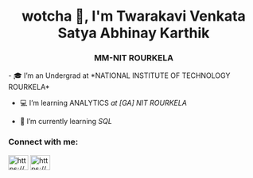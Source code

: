 <h1 align="center"> wotcha 👋, I'm Twarakavi Venkata Satya Abhinay Karthik</h1>
<h3 align="center">MM-NIT ROURKELA</h3>
- 🎓 I’m an Undergrad at *NATIONAL INSTITUTE OF TECHNOLOGY ROURKELA*

- 💻 I’m learning ANALYTICS *at [GA] NIT ROURKELA*

- 🌱 I’m currently learning *SQL*
<h3 align="left">Connect with me:</h3>
<p align="left">
<a href="https://www.linkedin.com/in/abhinay-karthik-tvs-04318623b/"target="blank"><img align="center" src="https://cdn.jsdelivr.net/npm/simple-icons@3.0.1/icons/linkedin.svg" alt="https://www.linkedin.com/in/abhinay-karthik-tvs-04318623b/"height="30" width="40" /></a>
<a href="https://www.instagram.com/abhinay_karthik23/"target="blank"><img align="center" src="https://www.flaticon.com/free-icon/instagram_3955024?term=instagram&page=1&position=1&page=1&position=1&related_id=3955024&origin=search" alt="https://www.instagram.com/abhinay_karthik23/"height="30" width="40" /></a>
